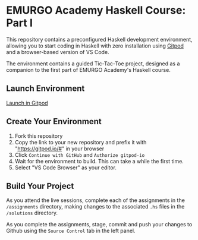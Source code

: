 # EMURGO Academy Haskell Course: Part I

This repository contains a preconfigured Haskell development environment, allowing you to start coding in Haskell with zero installation using [Gitpod](https://www.gitpod.io/) and a browser-based version of VS Code.

The environment contains a guided Tic-Tac-Toe project, designed as a companion to the first part of EMURGO Academy's Haskell course.

## Launch Environment
[Launch in Gitpod](https://gitpod.io/#https://github.com/cryptogenia/Tic-Hask-Toev2)

## Create Your Environment

1. Fork this repository
2. Copy the link to your new repository and prefix it with "https://gitpod.io/#" in your browser
3. Click `Continue with GitHub` and `Authorize gitpod-io`
4. Wait for the environment to build. This can take a while the first time.
5. Select "VS Code Browser" as your editor.

## Build Your Project

As you attend the live sessions, complete each of the assignments in the `/assignments` directory, making changes to the associated `.hs` files in the `/solutions` directory.

As you complete the assignments, stage, commit and push your changes to Github using the `Source Control` tab in the left panel.
